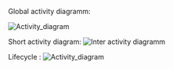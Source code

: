 
Global activity diagramm:


![Activity_diagram](http://uml.mvnsearch.org/github/alexkutsan/FaceLocker/blob/documentation/doc/assets/components_activities.puml)

Short activity diagram: 
![Inter activity diagramm](http://www.plantuml.com/plantuml/proxy?src=https://raw.githubusercontent.com/alexkutsan/FaceLocker/documentation/doc/assets/inter_components_activities.md)


Lifecycle :
![Activity_diagram](http://uml.mvnsearch.org/github/alexkutsan/FaceLocker/blob/documentation/doc/assets/lifecycle.puml)
